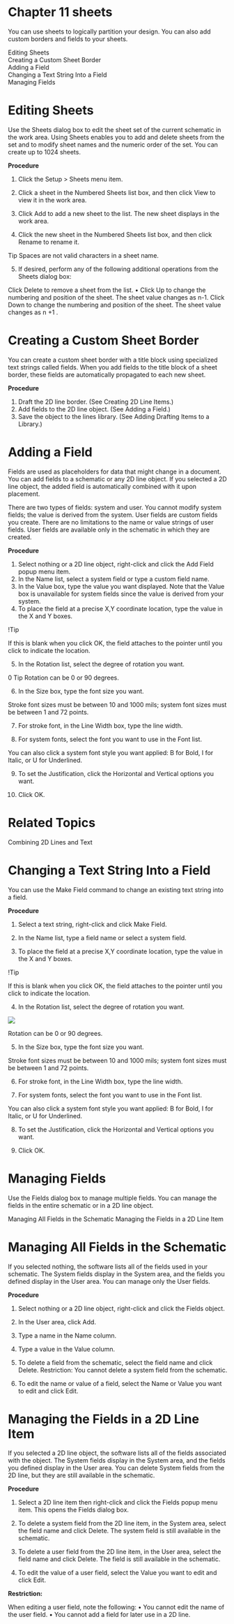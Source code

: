 # Chapter 11 sheets

You can use sheets to logically partition your design. You can also add custom borders and fields to your sheets.  

Editing Sheets   
Creating a Custom Sheet Border   
Adding a Field   
Changing a Text String Into a Field   
Managing Fields  

# Editing Sheets  

Use the Sheets dialog box to edit the sheet set of the current schematic in the work area. Using Sheets enables you to add and delete sheets from the set and to modify sheet names and the numeric order of the set. You can create up to 1024 sheets.  

**Procedure** 

1. Click the Setup $>$ Sheets menu item.   
2. Click a sheet in the Numbered Sheets list box, and then click View to view it in the work area.   
3. Click Add to add a new sheet to the list. The new sheet displays in the work area.  

4. Click the new sheet in the Numbered Sheets list box, and then click Rename to rename it.  

Tip Spaces are not valid characters in a sheet name.  

5. If desired, perform any of the following additional operations from the Sheets dialog box:  

Click Delete to remove a sheet from the list. • Click Up to change the numbering and position of the sheet. The sheet value changes as n-1. Click Down to change the numbering and position of the sheet. The sheet value changes as n $+1$ .  

# Creating a Custom Sheet Border  

You can create a custom sheet border with a title block using specialized text strings called fields. When you add fields to the title block of a sheet border, these fields are automatically propagated to each new sheet.  

**Procedure** 

1. Draft the 2D line border. (See Creating 2D Line Items.)   
2. Add fields to the 2D line object. (See Adding a Field.)   
3. Save the object to the lines library. (See Adding Drafting Items to a Library.)  

# Adding a Field  

Fields are used as placeholders for data that might change in a document. You can add fields to a schematic or any 2D line object. If you selected a 2D line object, the added field is automatically combined with it upon placement.  

There are two types of fields: system and user. You cannot modify system fields; the value is derived from the system. User fields are custom fields you create. There are no limitations to the name or value strings of user fields. User fields are available only in the schematic in which they are created.  

**Procedure** 

1. Select nothing or a 2D line object, right-click and click the Add Field popup menu item.   
2. In the Name list, select a system field or type a custom field name.   
3. In the Value box, type the value you want displayed. Note that the Value box is unavailable for system fields since the value is derived from your system.   
4. To place the field at a precise X,Y coordinate location, type the value in the X and Y boxes.  

!Tip  

If this is blank when you click OK, the field attaches to the pointer until you click to indicate the location.  

5. In the Rotation list, select the degree of rotation you want.  

0 Tip Rotation can be 0 or 90 degrees.  

6. In the Size box, type the font size you want.  

Stroke font sizes must be between 10 and 1000 mils; system font sizes must be between 1 and 72 points.  

7. For stroke font, in the Line Width box, type the line width.  

8. For system fonts, select the font you want to use in the Font list.  

You can also click a system font style you want applied: B for Bold, I for Italic, or U for Underlined.  

9. To set the Justification, click the Horizontal and Vertical options you want.  

10. Click OK.  

# Related Topics  

Combining 2D Lines and Text  

# Changing a Text String Into a Field  

You can use the Make Field command to change an existing text string into a field.  

**Procedure** 

1. Select a text string, right-click and click Make Field.  

2. In the Name list, type a field name or select a system field.  

3. To place the field at a precise X,Y coordinate location, type the value in the X and Y boxes.  

!Tip  

If this is blank when you click OK, the field attaches to the pointer until you click to indicate the location.  

4. In the Rotation list, select the degree of rotation you want.  

![](/images/8c6f86758be207d59d5d25a3c3e4b059cb322ca8ad8eb47ad30421c48fac9b54.jpg)  

Rotation can be 0 or 90 degrees.  

5. In the Size box, type the font size you want.  

Stroke font sizes must be between 10 and 1000 mils; system font sizes must be between 1 and 72 points.  

6. For stroke font, in the Line Width box, type the line width.  

7. For system fonts, select the font you want to use in the Font list.  

You can also click a system font style you want applied: B for Bold, I for Italic, or U for Underlined.  

8. To set the Justification, click the Horizontal and Vertical options you want.  

9. Click OK.  

# Managing Fields  

Use the Fields dialog box to manage multiple fields. You can manage the fields in the entire schematic or in a 2D line object.  

Managing All Fields in the Schematic Managing the Fields in a 2D Line Item  

# Managing All Fields in the Schematic  

If you selected nothing, the software lists all of the fields used in your schematic. The System fields display in the System area, and the fields you defined display in the User area. You can manage only the User fields.  

**Procedure** 

1. Select nothing or a 2D line object, right-click and click the Fields object.   
2. In the User area, click Add.   
3. Type a name in the Name column.   
4. Type a value in the Value column.   
5. To delete a field from the schematic, select the field name and click Delete. Restriction: You cannot delete a system field from the schematic.  

6. To edit the name or value of a field, select the Name or Value you want to edit and click Edit.  

# Managing the Fields in a 2D Line Item  

If you selected a 2D line object, the software lists all of the fields associated with the object. The System fields display in the System area, and the fields you defined display in the User area. You can delete System fields from the 2D line, but they are still available in the schematic.  

**Procedure** 

1. Select a 2D line item then right-click and click the Fields popup menu item. This opens the Fields dialog box.   
2. To delete a system field from the 2D line item, in the System area, select the field name and click Delete. The system field is still available in the schematic.   
3. To delete a user field from the 2D line item, in the User area, select the field name and click Delete. The field is still available in the schematic.  

4. To edit the value of a user field, select the Value you want to edit and click Edit.  

**Restriction:**  

When editing a user field, note the following: • You cannot edit the name of the user field. • You cannot add a field for later use in a 2D line.  

